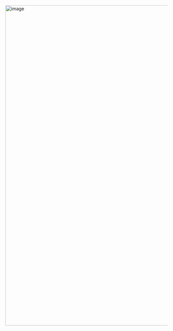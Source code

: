 <img width="958" height="997" alt="image" src="https://github.com/user-attachments/assets/3f3a244e-60c2-4e64-a3ec-8f1a5a047931" />
